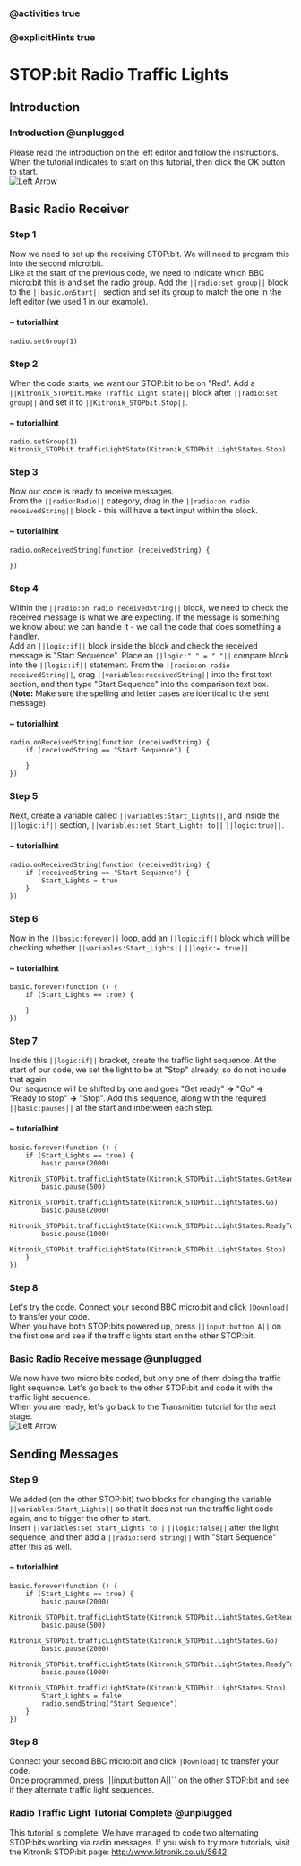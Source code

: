 ### @activities true
### @explicitHints true

# STOP:bit Radio Traffic Lights

## Introduction
### Introduction @unplugged
Please read the introduction on the left editor and follow the instructions.  
When the tutorial indicates to start on this tutorial, then click the OK button to start.  
![Left Arrow](https://KitronikLtd.github.io/pxt-kitronik-stopbit/assets/left-arrow.jpg)

## Basic Radio Receiver
### Step 1
Now we need to set up the receiving STOP:bit. We will need to program this into the second micro:bit.  
Like at the start of the previous code, we need to indicate which BBC micro:bit this is and set the radio group. Add the ``||radio:set group||`` block to the ``||basic.onStart||`` section and set its group to match the one in the left editor (we used 1 in our example). 

#### ~ tutorialhint
```blocks
radio.setGroup(1)
```

### Step 2
When the code starts, we want our STOP:bit to be on "Red".  Add a ``||Kitronik_STOPbit.Make Traffic Light state||`` block after ``||radio:set group||`` and set it to ``||Kitronik_STOPbit.Stop||``.

#### ~ tutorialhint
```blocks
radio.setGroup(1)
Kitronik_STOPbit.trafficLightState(Kitronik_STOPbit.LightStates.Stop)
```

### Step 3
Now our code is ready to receive messages.  
From the ``||radio:Radio||`` category, drag in the ``||radio:on radio receivedString||`` block - this will have a text input within the block.

#### ~ tutorialhint
```blocks
radio.onReceivedString(function (receivedString) {

})
```

### Step 4
Within the ``||radio:on radio receivedString||`` block, we need to check the received message is what we are expecting. If the message is something we know about we can handle it - we call the code that does something a handler.  
Add an ``||logic:if||`` block inside the block and check the received message is "Start Sequence". Place an ``||logic:" " = " "||`` compare block into the ``||logic:if||`` statement. From the ``||radio:on radio receivedString||``, drag ``||variables:receivedString||`` into the first text section, and then type "Start Sequence" into the comparison text box. (**Note:** Make sure the spelling and letter cases are identical to the sent message).

#### ~ tutorialhint
```blocks
radio.onReceivedString(function (receivedString) {
    if (receivedString == "Start Sequence") {
    	
    }
})
```

### Step 5
Next, create a variable called ``||variables:Start_Lights||``, and inside the ``||logic:if||`` section, ``||variables:set Start_Lights to||`` ``||logic:true||``.

#### ~ tutorialhint
```blocks
radio.onReceivedString(function (receivedString) {
    if (receivedString == "Start Sequence") {
        Start_Lights = true
    }
})
```

### Step 6
Now in the ``||basic:forever||`` loop, add an ``||logic:if||`` block which will be checking whether ``||variables:Start_Lights||`` ``||logic:= true||``.

#### ~ tutorialhint
```blocks
basic.forever(function () {
    if (Start_Lights == true) {
    	
    }
})
```

### Step 7
Inside this ``||logic:if||`` bracket, create the traffic light sequence. At the start of our code, we set the light to be at "Stop" already, so do not include that again.  
Our sequence will be shifted by one and goes "Get ready" **->** "Go" **->** "Ready to stop" **->** "Stop". Add this sequence, along with the required ``||basic:pauses||`` at the start and inbetween each step.

#### ~ tutorialhint
```blocks
basic.forever(function () {
    if (Start_Lights == true) {
        basic.pause(2000)
        Kitronik_STOPbit.trafficLightState(Kitronik_STOPbit.LightStates.GetReady)
        basic.pause(500)
        Kitronik_STOPbit.trafficLightState(Kitronik_STOPbit.LightStates.Go)
        basic.pause(2000)
        Kitronik_STOPbit.trafficLightState(Kitronik_STOPbit.LightStates.ReadyToStop)
        basic.pause(1000)
        Kitronik_STOPbit.trafficLightState(Kitronik_STOPbit.LightStates.Stop)
    }
})
```

### Step 8
Let's try the code. Connect your second BBC micro:bit and click ``|Download|`` to transfer your code.  
When you have both STOP:bits powered up, press ``||input:button A||`` on the first one and see if the traffic lights start on the other STOP:bit.

### Basic Radio Receive message @unplugged
We now have two micro:bits coded, but only one of them doing the traffic light sequence. Let's go back to the other STOP:bit and code it with the traffic light sequence.  
When you are ready, let's go back to the Transmitter tutorial for the next stage.  
![Left Arrow](https://KitronikLtd.github.io/pxt-kitronik-stopbit/assets/left-arrow.jpg)

## Sending Messages
### Step 9
We added (on the other STOP:bit) two blocks for changing the variable ``||variables:Start_Lights||`` so that it does not run the traffic light code again, and to trigger the other to start.  
Insert ``||variables:set Start_Lights to||`` ``||logic:false||`` after the light sequence, and then add a ``||radio:send string||`` with "Start Sequence" after this as well.

#### ~ tutorialhint
```blocks
basic.forever(function () {
    if (Start_Lights == true) {
        basic.pause(2000)
        Kitronik_STOPbit.trafficLightState(Kitronik_STOPbit.LightStates.GetReady)
        basic.pause(500)
        Kitronik_STOPbit.trafficLightState(Kitronik_STOPbit.LightStates.Go)
        basic.pause(2000)
        Kitronik_STOPbit.trafficLightState(Kitronik_STOPbit.LightStates.ReadyToStop)
        basic.pause(1000)
        Kitronik_STOPbit.trafficLightState(Kitronik_STOPbit.LightStates.Stop)
        Start_Lights = false
        radio.sendString("Start Sequence")
    }
})
```

### Step 8
Connect your second BBC micro:bit and click ``|Download|`` to transfer your code.  
Once programmed, press `||input:button A||`` on the other STOP:bit and see if they alternate traffic light sequences.

### Radio Traffic Light Tutorial Complete @unplugged
This tutorial is complete! We have managed to code two alternating STOP:bits working via radio messages. If you wish to try more tutorials, visit the Kitronik STOP:bit page: http://www.kitronik.co.uk/5642
